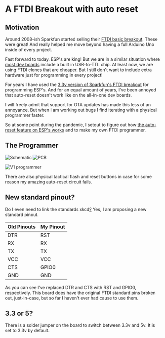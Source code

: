 # A FTDI Breakout with auto reset

## Motivation

Around 2008-ish Sparkfun started selling their [FTDI basic breakout](https://www.sparkfun.com/products/retired/9115). 
These were great! And really helped me move beyond having a full Arduino Uno inside of every project.

Fast forward to today. ESP's are king! But we are in a similar situation where [most dev boards](https://components101.com/development-boards/nodemcu-esp8266-pinout-features-and-datasheet) include a built in USB-to-TTL chip.
At least now, we are using FTDI clones that are cheaper. But I still don't want to include extra hardware just for programming in every project! 

For years I have used the [3.3v version of Sparkfun's FTDI breakout](https://www.sparkfun.com/products/9873) for programming ESP's. 
And for an equal amount of years, I've been annoyed that auto-reset doesn't work like on the all-in-one dev boards.

I will freely admit that support for OTA updates has made this less of an annoyance. But when I am working out bugs I find iterating with a physical programmer faster.

So at some point during the pandemic, I setout to figure out how [the auto-reset feature on ESP's works](https://hallard.me/esp8266-autoreset/) and to make my own FTDI programmer.

## The Programmer

![Schematic](image/schematic.png?raw=true "Schematic")
![PCB](image/pcb.png?raw=true "PCB")

![V1 programmer](image/v1.jpg?raw=true "V1 where I forgot to add current limiting resistors to the status LED's, D'oh!")

There are also physical tactical flash and reset buttons in case for some reason my amazing auto-reset circuit fails. 

## New standard pinout?

Do I even need to link the standards xkcd[?](https://xkcd.com/927/) Yes, I am proposing a new standard pinout.

| Old Pinouts | My Pinout   |
| ----------- | ----------- |
| DTR         | RST         |
| RX          | RX          |
| TX          | TX          |
| VCC         | VCC         |
| CTS         | GPIO0       |
| GND         | GND         |

As you can see I've replaced DTR and CTS with RST and GPIO0, respectively. This board does have the original FTDI standard pins broken out, just-in-case, but so far I haven't ever had cause to use them.

## 3.3 or 5?

There is a solder jumper on the board to switch between 3.3v and 5v. It is set to 3.3v by default.
